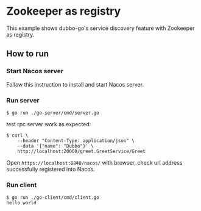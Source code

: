 # Zookeeper as registry

This example shows dubbo-go's service discovery feature with Zookeeper as registry.

## How to run

### Start Nacos server
Follow this instruction to install and start Nacos server.

### Run server
```shell
$ go run ./go-server/cmd/server.go
```

test rpc server work as expected:
```shell
$ curl \
    --header "Content-Type: application/json" \
    --data '{"name": "Dubbo"}' \
    http://localhost:20000/greet.GreetService/Greet
```

Open `https://localhost:8848/nacos/` with browser, check url address successfully registered into Nacos.

### Run client
```shell
$ go run ./go-client/cmd/client.go
hello world
```